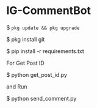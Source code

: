 # IG-CommentBot

$ `pkg update && pkg upgrade`

$ pkg install git


$ pip install -r requirements.txt


For Get Post ID 

$ python get_post_id.py

and Run

$ python send_comment.py
